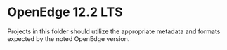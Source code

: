 # OpenEdge 12.2 LTS #

Projects in this folder should utilize the appropriate metadata and formats expected by the noted OpenEdge version.